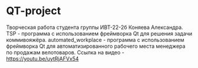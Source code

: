 # QT-project
Творческая работа студента группы ИВТ-22-2б Коняева Александра.
TSP - программа с использованием фреймворка Qt для решения задачи коммивояжёра.
automated_workplace - программа с использованием фреймворка Qt для автоматизированного рабочего места менеджера по продажам велотоваров.
Ссылка на видео - https://youtu.be/uytRjAFVx54
